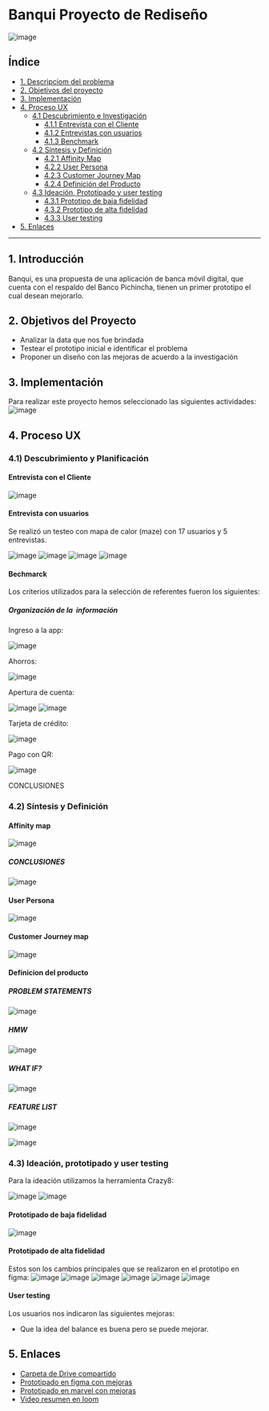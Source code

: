 # Banqui Proyecto de Rediseño
![image](https://github.com/MelissaCcoyllo/lim011-ux-financial-app/blob/master/Imagenes/logo%20banqui.jpg)
## Índice
* [1. Descripciom del problema](#1-introducción)
* [2. Objetivos del proyecto](#2-objetivos-del-proyecto)
* [3. Implementación](#3-implementación)
* [4. Proceso UX](#4-Proceso-UX)
  * [4.1 Descubrimiento e Investigación](###4.1-Descubrimiento-y-Planificación)
    * [4.1.1 Entrevista con el Cliente](####Entrevista-con-el-Cliente)
    * [4.1.2 Entrevistas con usuarios](####Entrevista-con-usuarios)
    * [4.1.3 Benchmark](####Bechmarck)
  * [4.2 Síntesis y Definición](###4.2-Síntesis-y-Definición)
    * [4.2.1 Affinity Map](####Affinity-map)
    * [4.2.2 User Persona](####User-Persona)
    * [4.2.3 Customer Journey Map](####Customer-Journey-map)
    * [4.2.4 Definición del Producto](####Definicion-del-producto)
  * [4.3 Ideación, Prototipado y user testing](###4.3-Ideación,-prototipado-y-user-testing)
    * [4.3.1 Prototipo de baja fidelidad](####Prototipado-de-baja-fidelidad)
    * [4.3.2 Prototipo de alta fidelidad](####Prototipado-de-alta-fidelidad)
    * [4.3.3 User testing](####User-testing)
* [5. Enlaces](#5-enlaces)
  
***
## 1. Introducción
Banqui, es una propuesta de una aplicación de banca móvil digital, que cuenta con el respaldo del Banco Pichincha, tienen un primer prototipo el cual desean mejorarlo.

## 2. Objetivos del Proyecto
- Analizar la data que nos fue brindada
- Testear el prototipo inicial e identificar el problema
- Proponer un diseño con las mejoras de acuerdo a la investigación


## 3. Implementación
Para realizar este proyecto hemos seleccionado las siguientes actividades:
![image](https://github.com/MelissaCcoyllo/lim011-ux-financial-app/blob/master/Imagenes/consideraciones%20tecnicas.png)


## 4. Proceso UX

### 4.1) Descubrimiento y Planificación
#### Entrevista con el Cliente
![image](https://github.com/MelissaCcoyllo/lim011-ux-financial-app/blob/master/Imagenes/objetivos%20del%20cliente.png)

#### Entrevista con usuarios
Se realizó un testeo con mapa de calor (maze) con 17 usuarios y 5 entrevistas.

![image](https://github.com/MelissaCcoyllo/lim011-ux-financial-app/blob/master/Imagenes/entrevistaUsuarios1.png)
![image](https://github.com/MelissaCcoyllo/lim011-ux-financial-app/blob/master/Imagenes/entrevistaUsuarios2.png)
![image](https://github.com/MelissaCcoyllo/lim011-ux-financial-app/blob/master/Imagenes/entrevistaUsuarios3.png)
![image](https://github.com/MelissaCcoyllo/lim011-ux-financial-app/blob/master/Imagenes/entrevistaUsuarios4.png)


#### Bechmarck
Los criterios utilizados para la selección de referentes fueron los siguientes:

##### Organización de la  información
Ingreso a la app:

![image](https://github.com/MelissaCcoyllo/lim011-ux-financial-app/blob/master/Imagenes/ingreso%20a%20la%20app.png)

Ahorros:

![image](https://github.com/MelissaCcoyllo/lim011-ux-financial-app/blob/master/Imagenes/ahorros.png)

Apertura de cuenta:

![image](https://github.com/MelissaCcoyllo/lim011-ux-financial-app/blob/master/Imagenes/apertura%20de%20cuenta1.png)
![image](https://github.com/MelissaCcoyllo/lim011-ux-financial-app/blob/master/Imagenes/apertura%20de%20cuenta.png)

Tarjeta de crédito:

![image](https://github.com/MelissaCcoyllo/lim011-ux-financial-app/blob/master/Imagenes/tarjeta%20de%20credito.png)

Pago con QR:

![image](https://github.com/MelissaCcoyllo/lim011-ux-financial-app/blob/master/Imagenes/pago%20con%20QR.png)

CONCLUSIONES


### 4.2) Síntesis y Definición
#### Affinity map
![image]()

##### CONCLUSIONES
![image](https://github.com/MelissaCcoyllo/lim011-ux-financial-app/blob/master/Imagenes/conclusiones%20del%20afinity%20map.jpg)


#### User Persona
![image](https://github.com/MelissaCcoyllo/lim011-ux-financial-app/blob/master/Imagenes/user%20persona.jpg)

#### Customer Journey map
![image]()

#### Definicion del producto

##### PROBLEM STATEMENTS
![image](https://github.com/MelissaCcoyllo/lim011-ux-financial-app/blob/master/Imagenes/PROBLEM%20STATEMENTS.jpg)

##### HMW
![image](https://github.com/MelissaCcoyllo/lim011-ux-financial-app/blob/master/Imagenes/HMW.jpg)

##### WHAT IF?
![image](https://github.com/MelissaCcoyllo/lim011-ux-financial-app/blob/master/Imagenes/WHAT%20IF.jpg)

##### FEATURE LIST
![image](https://github.com/MelissaCcoyllo/lim011-ux-financial-app/blob/master/Imagenes/FEATURE%20LIST.jpg)

![image](https://github.com/MelissaCcoyllo/lim011-ux-financial-app/blob/master/Imagenes/MVP.jpg)

### 4.3) Ideación, prototipado y user testing
Para la ideación utilizamos la herramienta Crazy8:

![image]()
![image]()

#### Prototipado de baja fidelidad
![image]()

#### Prototipado de alta fidelidad

Estos son los cambios principales que se realizaron en el prototipo en figma:
![image](https://github.com/MelissaCcoyllo/lim011-ux-financial-app/blob/master/Imagenes/cambio1.png)
![image](https://github.com/MelissaCcoyllo/lim011-ux-financial-app/blob/master/Imagenes/cambio2.png)
![image](https://github.com/MelissaCcoyllo/lim011-ux-financial-app/blob/master/Imagenes/cambio3.png)
![image](https://github.com/MelissaCcoyllo/lim011-ux-financial-app/blob/master/Imagenes/cambio4.png)
![image](https://github.com/MelissaCcoyllo/lim011-ux-financial-app/blob/master/Imagenes/cambio5.png)
![image](https://github.com/MelissaCcoyllo/lim011-ux-financial-app/blob/master/Imagenes/cambio6.png)

#### User testing
Los usuarios nos indicaron las siguientes mejoras:

- Que la idea del balance es buena pero se puede mejorar.


## 5. Enlaces
* [Carpeta de Drive compartido](https://drive.google.com/drive/folders/1IMn8oNwX12JsH-ibtmlFWmbQ2mOV25nB)
* [Prototipado en figma con mejoras](https://www.figma.com/file/muWpukMWzmpbNDAfuDWcv8/S02E01-App-Financiera-(Copy)?node-id=824%3A10954)
* [Prototipado en marvel con mejoras](https://marvelapp.com/project/4684749)
* [Video resumen en loom]()

